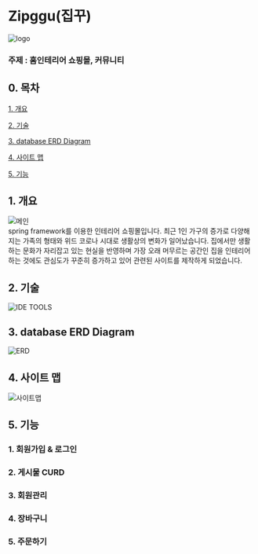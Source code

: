 # Zipggu(집꾸)

![logo](https://user-images.githubusercontent.com/88871773/149693428-9d9cd241-30ab-4342-a701-89a17edf0365.png)

### 주제 : 홈인테리어 쇼핑몰, 커뮤니티



## 0. 목차

[1. 개요](#1-개요)

[2. 기술](#2-기술)

[3. database ERD Diagram](#3-database-erd-diagram)

[4. 사이트 맵](#4-사이트-맵)

[5. 기능](#5-기능)

## 1. 개요
![메인](https://user-images.githubusercontent.com/88871773/149621065-dc0166e3-6870-4778-98a4-d2c4b27dd755.png)  
spring framework를 이용한 인테리어 쇼핑몰입니다.
최근 1인 가구의 증가로 다양해지는 가족의 형태와 위드 코로나 시대로 생활상의 변화가 일어났습니다. 집에서만 생활하는 문화가 자리잡고 있는 현실을 반영하며 가장 오래 머무르는 공간인 집을 인테리어 하는 것에도 관심도가 꾸준히 증가하고 있어 관련된 사이트를 제작하게 되었습니다.



## 2. 기술
![IDE TOOLS](https://user-images.githubusercontent.com/88871773/149620711-355fc698-2f11-4ab8-8920-5d2c209951de.PNG) 



## 3. database ERD Diagram
![ERD](https://user-images.githubusercontent.com/88871773/149709343-be8bbb27-662a-435d-9604-ce38fae93cde.png)


## 4. 사이트 맵
![사이트맵](https://user-images.githubusercontent.com/88871773/149649064-c52b4c1f-7e6f-48eb-a32b-63e720ae4e8a.png)



## 5. 기능
### 1. 회원가입 & 로그인

### 2. 게시물 CURD

### 3. 회원관리

### 4. 장바구니

### 5. 주문하기

